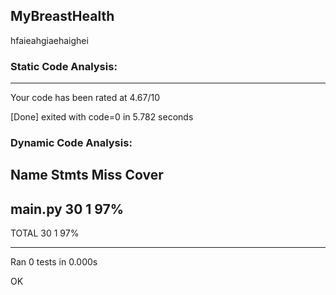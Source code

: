 ## MyBreastHealth 
hfaieahgiaehaighei

### Static Code Analysis:



------------------------------------------------------------------
Your code has been rated at 4.67/10

[Done] exited with code=0 in 5.782 seconds

### Dynamic Code Analysis:

Name      Stmts   Miss  Cover
-----------------------------
main.py      30      1    97%
-----------------------------
TOTAL        30      1    97%

----------------------------------------------------------------------
Ran 0 tests in 0.000s

OK


